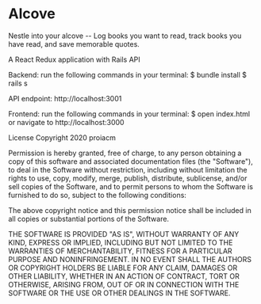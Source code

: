 # Alcove
Nestle into your alcove -- Log books you want to read, track books you have read, and save memorable quotes. 

A React Redux application with Rails API

Backend:
run the following commands in your terminal:
$ bundle install
$ rails s

API endpoint: http://localhost:3001

Frontend:
run the following commands in your terminal:
$ open index.html
or navigate to http://localhost:3000

License Copyright 2020 proiacm

Permission is hereby granted, free of charge, to any person obtaining a copy of this software and associated documentation files (the "Software"), to deal in the Software without restriction, including without limitation the rights to use, copy, modify, merge, publish, distribute, sublicense, and/or sell copies of the Software, and to permit persons to whom the Software is furnished to do so, subject to the following conditions:

The above copyright notice and this permission notice shall be included in all copies or substantial portions of the Software.

THE SOFTWARE IS PROVIDED "AS IS", WITHOUT WARRANTY OF ANY KIND, EXPRESS OR IMPLIED, INCLUDING BUT NOT LIMITED TO THE WARRANTIES OF MERCHANTABILITY, FITNESS FOR A PARTICULAR PURPOSE AND NONINFRINGEMENT. IN NO EVENT SHALL THE AUTHORS OR COPYRIGHT HOLDERS BE LIABLE FOR ANY CLAIM, DAMAGES OR OTHER LIABILITY, WHETHER IN AN ACTION OF CONTRACT, TORT OR OTHERWISE, ARISING FROM, OUT OF OR IN CONNECTION WITH THE SOFTWARE OR THE USE OR OTHER DEALINGS IN THE SOFTWARE.